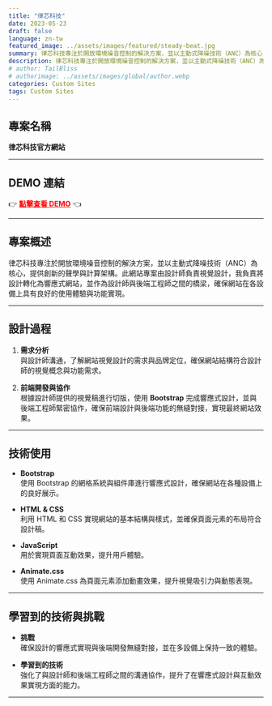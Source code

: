 ```yaml
---
title: "律芯科技"
date: 2023-05-23
draft: false
language: zn-tw
featured_image: ../assets/images/featured/steady-beat.jpg
summary: 律芯科技專注於開放環境噪音控制的解決方案，並以主動式降噪技術（ANC）為核心，提供創新的聲學與計算架構。此網站專案由設計師負責視覺設計，我負責將設計轉化為響應式網站，並作為設計師與後端工程師之間的橋梁，確保網站在各設備上具有良好的使用體驗與功能實現。  
description: 律芯科技專注於開放環境噪音控制的解決方案，並以主動式降噪技術（ANC）為核心，提供創新的聲學與計算架構。此網站專案由設計師負責視覺設計，我負責將設計轉化為響應式網站，並作為設計師與後端工程師之間的橋梁，確保網站在各設備上具有良好的使用體驗與功能實現。  
# author: TailBliss
# authorimage: ../assets/images/global/author.webp
categories: Custom Sites
tags: Custom Sites
---
```


## 專案名稱  
**律芯科技官方網站**  

---  

## DEMO 連結  
👉 <a href="https://steady-beat.com/tw/index.html" style="color: red; font-weight: bold;" target="_blank">點擊查看 DEMO</a> 👈

---  

## 專案概述  
律芯科技專注於開放環境噪音控制的解決方案，並以主動式降噪技術（ANC）為核心，提供創新的聲學與計算架構。此網站專案由設計師負責視覺設計，我負責將設計轉化為響應式網站，並作為設計師與後端工程師之間的橋梁，確保網站在各設備上具有良好的使用體驗與功能實現。  

---  

## 設計過程  

1. **需求分析**  
   與設計師溝通，了解網站視覺設計的需求與品牌定位，確保網站結構符合設計師的視覺概念與功能需求。  

2. **前端開發與協作**  
   根據設計師提供的視覺稿進行切版，使用 **Bootstrap** 完成響應式設計，並與後端工程師緊密協作，確保前端設計與後端功能的無縫對接，實現最終網站效果。  

---  

## 技術使用  

- **Bootstrap**  
  使用 Bootstrap 的網格系統與組件庫進行響應式設計，確保網站在各種設備上的良好展示。  

- **HTML & CSS**  
  利用 HTML 和 CSS 實現網站的基本結構與樣式，並確保頁面元素的布局符合設計稿。  

- **JavaScript**  
  用於實現頁面互動效果，提升用戶體驗。  

- **Animate.css**  
  使用 Animate.css 為頁面元素添加動畫效果，提升視覺吸引力與動態表現。  

---  

## 學習到的技術與挑戰  

- **挑戰**  
  確保設計的響應式實現與後端開發無縫對接，並在多設備上保持一致的體驗。  

- **學習到的技術**  
  強化了與設計師和後端工程師之間的溝通協作，提升了在響應式設計與互動效果實現方面的能力。  

---
